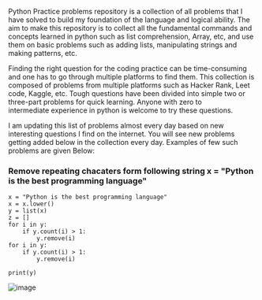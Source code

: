 Python Practice problems repository is a collection of all problems that I have solved to build my foundation of the language and logical ability. The aim to make this repository is to collect all the fundamental commands and concepts learned in python such as list comprehension, Array, etc, and use them on basic problems such as adding lists, manipulating strings and making patterns, etc. 

Finding the right question for the coding practice can be time-consuming and one has to go through multiple platforms to find them. This collection is composed of problems from multiple platforms such as Hacker Rank, Leet code, Kaggle, etc. Tough questions have been divided into simple two or three-part problems for quick learning. Anyone with zero to intermediate experience in python is welcome to try these questions.

I am updating this list of problems almost every day based on new interesting questions I find on the internet. You will see new problems getting added below in the collection every day. Examples of few such problems are given Below:

### Remove repeating chacaters form following string x = "Python is the best programming language"
```
x = "Python is the best programming language"
x = x.lower()
y = list(x)
z = []
for i in y:
    if y.count(i) > 1:
        y.remove(i)
for i in y:
    if y.count(i) > 1:
        y.remove(i)
        
print(y)
```
![image](https://user-images.githubusercontent.com/64645859/145695710-e32cbb34-8877-490b-a2c1-0fed53384918.png)


